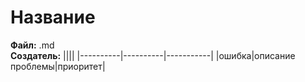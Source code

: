 # Название
**Файл:** .md  
**Создатель:**
||||
|----------|----------|-----------|
|ошибка|описание проблемы|приоритет|
